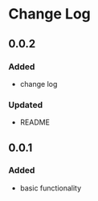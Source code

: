 # Change Log

## 0.0.2

### Added

-   change log

### Updated

-   README

## 0.0.1

### Added

-   basic functionality

